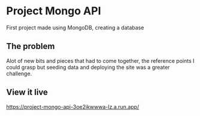 # Project Mongo API

First project made using MongoDB, creating a database

## The problem

Alot of new bits and pieces that had to come together, the reference points I could grasp but seeding data and deploying the site was a greater challenge.

## View it live

https://project-mongo-api-3oe2ikwwwa-lz.a.run.app/
